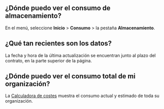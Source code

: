 ¿Dónde puedo ver el consumo de almacenamiento?
----------------------------------------------

En el menú, seleccione **Inicio** \> **Consumo** \> la pestaña **Almacenamiento**.

¿Qué tan recientes son los datos?
---------------------------------

La fecha y hora de la última actualización se encuentran junto al plazo del contrato, en la parte superior de la página.

¿Dónde puedo ver el consumo total de mi organización?
-----------------------------------------------------

La [Calculadora de costes](vsb1703029847518.md) muestra el consumo actual y estimado de toda su organización.
